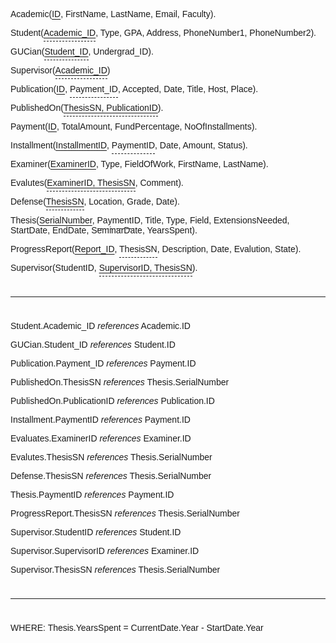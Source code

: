Academic(<span class="primary">ID</span>, FirstName, LastName, Email, Faculty).

Student(<span class="foreign primary">Academic_ID</span>, Type, GPA, Address, PhoneNumber1, PhoneNumber2).

GUCian(<span class="foreign primary">Student_ID</span>, Undergrad_ID).

Supervisor(<span class="foreign primary">Academic_ID</span>)

Publication(<span class="primary">ID</span>, <span class="foreign">Payment_ID</span>, Accepted, Date, Title, Host, Place).

PublishedOn(<span class="foreign primary">ThesisSN, PublicationID</span>).

Payment(<span class="primary">ID</span>, TotalAmount, FundPercentage, NoOfInstallments).

Installment(<span class="primary">InstallmentID</span>, <span class="foreign">PaymentID</span>, Date, Amount, Status).

Examiner(<span class="primary">ExaminerID</span>, Type, FieldOfWork, FirstName, LastName).

Evalutes(<span class="foreign primary">ExaminerID, ThesisSN</span>, Comment).

Defense(<span class="primary foreign">ThesisSN</span>, Location, Grade, Date).

Thesis(<span class="primary">SerialNumber</span>, <span class="foreign">PaymentID</span>, Title, Type, Field, ExtensionsNeeded, StartDate, EndDate, SeminarDate, YearsSpent).

ProgressReport(<span class="primary">Report_ID</span>, <span class="foreign">ThesisSN</span>, Description, Date, Evalution, State).

Supervisor(StudentID, <span class="foreign primary">SupervisorID, ThesisSN</span>).

<div style="height: 10px;"></div>
<hr/>
<div style="height: 10px;"></div>

Student.Academic_ID *references* Academic.ID

GUCian.Student_ID *references* Student.ID

Publication.Payment_ID *references* Payment.ID

PublishedOn.ThesisSN *references* Thesis.SerialNumber

PublishedOn.PublicationID *references* Publication.ID

Installment.PaymentID *references* Payment.ID

Evaluates.ExaminerID *references* Examiner.ID

Evalutes.ThesisSN *references* Thesis.SerialNumber

Defense.ThesisSN *references* Thesis.SerialNumber

Thesis.PaymentID *references* Payment.ID

ProgressReport.ThesisSN *references* Thesis.SerialNumber

Supervisor.StudentID *references* Student.ID

Supervisor.SupervisorID *references* Examiner.ID

Supervisor.ThesisSN *references* Thesis.SerialNumber

<div style="height: 10px;"></div>
<hr/>
<div style="height: 10px;"></div>

WHERE: Thesis.YearsSpent = CurrentDate.Year - StartDate.Year

<style>

    * {
        font-family: 'Arial';
        text-underline-offset: 3px;
    }

    .foreign {
        border-bottom: 1px dashed;
        padding-bottom: 5px;
    }

    .primary {
        text-decoration: underline;
    }


</style>